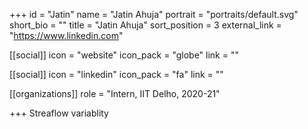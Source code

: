 +++
id = "Jatin"
name = "Jatin Ahuja"
portrait = "portraits/default.svg"
short_bio = ""
title = "Jatin Ahuja"
sort_position = 3
external_link = "https://www.linkedin.com"

[[social]]
    icon = "website"
    icon_pack = "globe"
    link = ""

[[social]]
    icon = "linkedin"
    icon_pack = "fa"
    link = ""

[[organizations]]
    role = "Intern, IIT Delho, 2020-21"

+++
Streaflow variablity